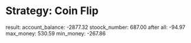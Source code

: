 # Strategy: Coin Flip

result: 
    account_balance: -2877.32
    stoock_number:   687.00
    after all:       -94.97
    max_money: 530.59
    min_money:   -267.86